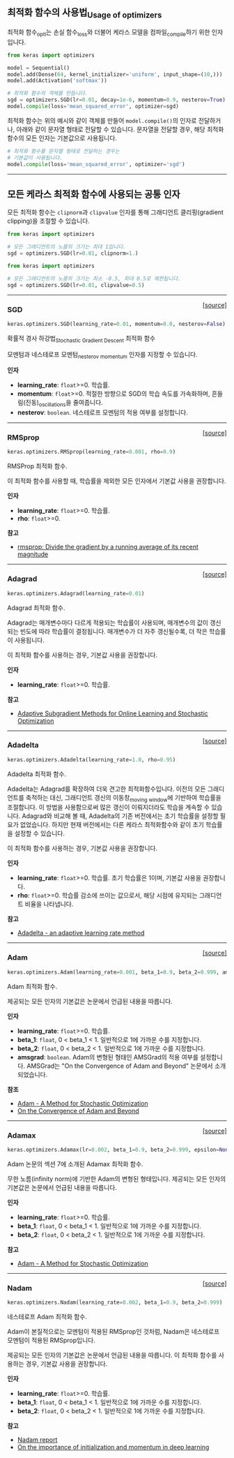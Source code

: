 ## 최적화 함수의 사용법<sub>Usage of optimizers</sub>

최적화 함수<sub>opti</sub>는 손실 함수<sub>loss</sub>와 더불어 케라스 모델을 컴파일<sub>compile</sub>하기 위한 인자입니다.

```python
from keras import optimizers

model = Sequential()
model.add(Dense(64, kernel_initializer='uniform', input_shape=(10,)))
model.add(Activation('softmax'))

# 최적화 함수의 객체를 만듭니다.
sgd = optimizers.SGD(lr=0.01, decay=1e-6, momentum=0.9, nesterov=True)
model.compile(loss='mean_squared_error', optimizer=sgd)
```

최적화 함수는 위의 예시와 같이 객체를 만들어 `model.compile()`의 인자로 전달하거나, 아래와 같이 문자열 형태로 전달할 수 있습니다.
문자열을 전달할 경우, 해당 최적화 함수의 모든 인자는 기본값으로 사용됩니다.

```python
# 최적화 함수를 문자열 형태로 전달하는 경우는
# 기본값이 사용됩니다. 
model.compile(loss='mean_squared_error', optimizer='sgd')
```

---

## 모든 케라스 최적화 함수에 사용되는 공통 인자

모든 최적화 함수는 `clipnorm`과 `clipvalue` 인자를 통해 그래디언트 클리핑(gradient clipping)을 조절할 수 있습니다.

```python
from keras import optimizers

# 모든 그래디언트의 노름의 크기는 최대 1입니다.
sgd = optimizers.SGD(lr=0.01, clipnorm=1.)
```

```python
from keras import optimizers

# 모든 그래디언트의 노름의 크기는 최소 -0.5, 최대 0.5로 제한됩니다.
sgd = optimizers.SGD(lr=0.01, clipvalue=0.5)
```

---

<span style="float:right;">[[source]](https://github.com/keras-team/keras/blob/master/keras/optimizers.py#L164)</span>
### SGD

```python
keras.optimizers.SGD(learning_rate=0.01, momentum=0.0, nesterov=False)
```

확률적 경사 하강법<sub>Stochastic Gradient Descent</sub> 최적화 함수

모멘텀과 네스테로프 모멘텀<sub>nesterov momentum</sub> 인자를 지정할 수 있습니다.

__인자__

- __learning_rate__: `float`>=0. 학습률.
- __momentum__: `float`>=0. 적절한 방향으로 SGD의 학습 속도를 가속화하며, 
흔들림(진동)<sub>oscillations</sub>을 줄여줍니다.
- __nesterov__: `boolean`. 네스테로프 모멘텀의 적용 여부를 설정합니다.
    
----

<span style="float:right;">[[source]](https://github.com/keras-team/keras/blob/master/keras/optimizers.py#L229)</span>
### RMSprop

```python
keras.optimizers.RMSprop(learning_rate=0.001, rho=0.9)
```

RMSProp 최적화 함수.

이 최적화 함수를 사용할 때, 학습률을 제외한 모든 인자에서 기본값 사용을 권장합니다.

__인자__

- __learning_rate__: `float`>=0. 학습률.
- __rho__: `float`>=0.

__참고__

- [rmsprop: Divide the gradient by a running average of its recent magnitude](http://www.cs.toronto.edu/~tijmen/csc321/slides/lecture_slides_lec6.pdf)
    
----

<span style="float:right;">[[source]](https://github.com/keras-team/keras/blob/master/keras/optimizers.py#L303)</span>
### Adagrad

```python
keras.optimizers.Adagrad(learning_rate=0.01)
```

Adagrad 최적화 함수.

Adagrad는 매개변수마다 다르게 적용되는 학습률이 사용되며,
매개변수의 값이 갱신되는 빈도에 따라 학습률이 결정됩니다.
매개변수가 더 자주 갱신될수록, 더 작은 학습률이 사용됩니다.

이 최적화 함수를 사용하는 경우, 기본값 사용을 권장합니다.

__인자__

- __learning_rate__: `float`>=0. 학습률.

__참고__

- [Adaptive Subgradient Methods for Online Learning and Stochastic
   Optimization](http://www.jmlr.org/papers/volume12/duchi11a/duchi11a.pdf)
    
----

<span style="float:right;">[[source]](https://github.com/keras-team/keras/blob/master/keras/optimizers.py#L376)</span>
### Adadelta

```python
keras.optimizers.Adadelta(learning_rate=1.0, rho=0.95)
```

Adadelta 최적화 함수.

Adadelta는 Adagrad를 확장하여 더욱 견고한 최적화함수입니다.
이전의 모든 그래디언트를 축적하는 대신, 그래디언트 갱신의 이동창<sub>moving window</sub>에 기반하여 학습률을 조절합니다.
이 방법을 사용함으로써 많은 갱신이 이뤄지더라도 학습을 계속할 수 있습니다.
Adagrad와 비교해 볼 때, Adadelta의 기존 버전에서는 초기 학습률을 설정할 필요가 없었습니다.
하지만 현재 버전에서는 다른 케라스 최적화함수와 같이 초기 학습률을 설정할 수 있습니다.

이 최적화 함수를 사용하는 경우, 기본값 사용을 권장합니다.

__인자__

- __learning_rate__: `float`>=0. 학습률. 초기 학습률은 1이며, 기본값 사용을 권장합니다.
- __rho__: `float`>=0. 학습률 감소에 쓰이는 값으로서, 
해당 시점에 유지되는 그래디언트 비율을 나타냅니다.

__참고__

- [Adadelta - an adaptive learning rate method](
   https://arxiv.org/abs/1212.5701)
    
----

<span style="float:right;">[[source]](https://github.com/keras-team/keras/blob/master/keras/optimizers.py#L467)</span>
### Adam

```python
keras.optimizers.Adam(learning_rate=0.001, beta_1=0.9, beta_2=0.999, amsgrad=False)
```

Adam 최적화 함수.

제공되는 모든 인자의 기본값은 논문에서 언급된 내용을 따릅니다.

__인자__

- __learning_rate__: `float`>=0. 학습률.
- __beta_1__: `float`, 0 < beta_1 < 1. 일반적으로 1에 가까운 수를 지정합니다.
- __beta_2__: `float`, 0 < beta_2 < 1. 일반적으로 1에 가까운 수를 지정합니다.
- __amsgrad__: `boolean`. Adam의 변형된 형태인 AMSGrad의 적용 여부를 설정합니다.
    AMSGrad는 "On the Convergence of Adam and Beyond" 논문에서 소개되었습니다.

__참조__

- [Adam - A Method for Stochastic Optimization](
   https://arxiv.org/abs/1412.6980v8)
- [On the Convergence of Adam and Beyond](
   https://openreview.net/forum?id=ryQu7f-RZ)
    
----

<span style="float:right;">[[source]](https://github.com/keras-team/keras/blob/master/keras/optimizers.py#L567)</span>
### Adamax

```python
keras.optimizers.Adamax(lr=0.002, beta_1=0.9, beta_2=0.999, epsilon=None, decay=0.0)
```

Adam 논문의 섹션 7에 소개된 Adamax 최적화 함수.

무한 노름(infinity norm)에 기반한 Adam의 변형된 형태입니다.
제공되는 모든 인자의 기본값은 논문에서 언급된 내용을 따릅니다.

__인자__

- __learning_rate__: `float`>=0. 학습률.
- __beta_1__: `float`, 0 < beta_1 < 1. 일반적으로 1에 가까운 수를 지정합니다.
- __beta_2__: `float`, 0 < beta_2 < 1. 일반적으로 1에 가까운 수를 지정합니다.


__참고__

- [Adam - A Method for Stochastic Optimization](
   https://arxiv.org/abs/1412.6980v8)
    
----

<span style="float:right;">[[source]](https://github.com/keras-team/keras/blob/master/keras/optimizers.py#L645)</span>
### Nadam

```python
keras.optimizers.Nadam(learning_rate=0.002, beta_1=0.9, beta_2=0.999)
```

네스테로프 Adam 최적화 함수.

Adam이 본질적으로는 모멘텀이 적용된 RMSprop인 것처럼,
Nadam은 네스테로프 모멘텀이 적용된 RMSprop입니다.

제공되는 모든 인자의 기본값은 논문에서 언급된 내용을 따릅니다.
이 최적화 함수를 사용하는 경우, 기본값 사용을 권장합니다.

__인자__

- __learning_rate__: `float`>=0. 학습률.
- __beta_1__: `float`, 0 < beta_1 < 1. 일반적으로 1에 가까운 수를 지정합니다.
- __beta_2__: `float`, 0 < beta_2 < 1. 일반적으로 1에 가까운 수를 지정합니다.

__참고__

- [Nadam report](http://cs229.stanford.edu/proj2015/054_report.pdf)
- [On the importance of initialization and momentum in deep learning](
   http://www.cs.toronto.edu/~fritz/absps/momentum.pdf)
    
